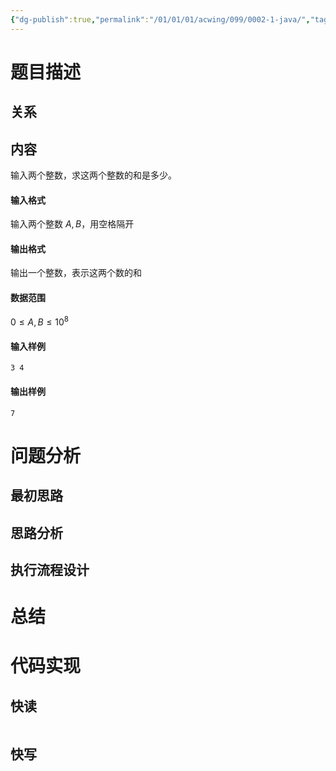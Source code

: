 ```yaml
---
{"dg-publish":true,"permalink":"/01/01/01/acwing/099/0002-1-java/","tags":["blog","模板题"]}
---
```



# 题目描述
## 关系

## 内容
输入两个整数，求这两个整数的和是多少。

#### 输入格式

输入两个整数 $A, B$，用空格隔开

#### 输出格式

输出一个整数，表示这两个数的和

#### 数据范围

$0 \le A, B \le 10 ^ 8$

#### 输入样例

```
3 4
```

#### 输出样例

```
7
```
# 问题分析
## 最初思路

## 思路分析

## 执行流程设计

# 总结

# 代码实现
## 快读
```java

```

## 快写
```java

```